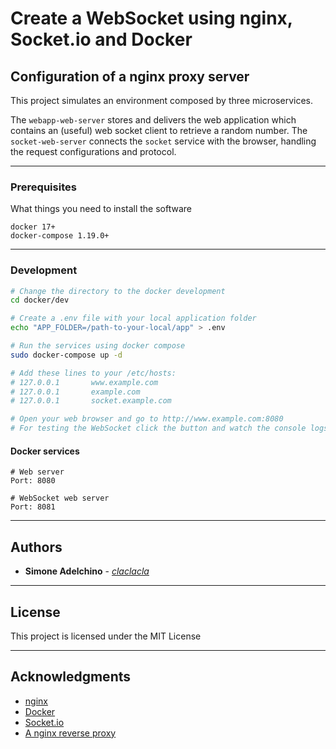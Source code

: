 # Create a WebSocket using nginx, Socket.io and Docker

## Configuration of a nginx proxy server

This project simulates an environment composed by three microservices.

The `webapp-web-server` stores and delivers the web application which contains an (useful) web socket client to retrieve a random number. 
The `socket-web-server` connects the `socket` service with the browser, handling the request configurations and protocol.

--------------------------------------------------------------------------------

### Prerequisites

What things you need to install the software

```
docker 17+
docker-compose 1.19.0+

```

--------------------------------------------------------------------------------

### Development

```bash
# Change the directory to the docker development 
cd docker/dev

# Create a .env file with your local application folder
echo "APP_FOLDER=/path-to-your-local/app" > .env 

# Run the services using docker compose
sudo docker-compose up -d

# Add these lines to your /etc/hosts:
# 127.0.0.1       www.example.com
# 127.0.0.1       example.com
# 127.0.0.1       socket.example.com

# Open your web browser and go to http://www.example.com:8080 
# For testing the WebSocket click the button and watch the console logs

```

#### Docker services

```
# Web server
Port: 8080

# WebSocket web server
Port: 8081

```

--------------------------------------------------------------------------------

## Authors

- **Simone Adelchino** - [_claclacla_](https://twitter.com/_claclacla_)

--------------------------------------------------------------------------------

## License

This project is licensed under the MIT License

--------------------------------------------------------------------------------

## Acknowledgments

- [nginx](https://www.nginx.com/)
- [Docker](https://www.docker.com/)
- [Socket.io](https://socket.io/)
- [A nginx reverse proxy](https://docs.nginx.com/nginx/admin-guide/web-server/reverse-proxy/)